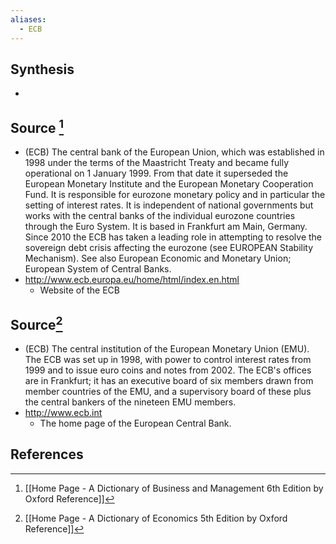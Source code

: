 ```yaml
---
aliases:
  - ECB
---
```

## Synthesis
- 
## Source [^1]
- (ECB) The central bank of the European Union, which was established in 1998 under the terms of the Maastricht Treaty and became fully operational on 1 January 1999. From that date it superseded the European Monetary Institute and the European Monetary Cooperation Fund. It is responsible for eurozone monetary policy and in particular the setting of interest rates. It is independent of national governments but works with the central banks of the individual eurozone countries through the Euro System. It is based in Frankfurt am Main, Germany. Since 2010 the ECB has taken a leading role in attempting to resolve the sovereign debt crisis affecting the eurozone (see EUROPEAN Stability Mechanism). See also European Economic and Monetary Union; European System of Central Banks.
- http://www.ecb.europa.eu/home/html/index.en.html
	- Website of the ECB
## Source[^2]
- (ECB) The central institution of the European Monetary Union (EMU). The ECB was set up in 1998, with power to control interest rates from 1999 and to issue euro coins and notes from 2002. The ECB's offices are in Frankfurt; it has an executive board of six members drawn from member countries of the EMU, and a supervisory board of these plus the central bankers of the nineteen EMU members.
- http://www.ecb.int
	- The home page of the European Central Bank.
## References

[^1]: [[Home Page - A Dictionary of Business and Management 6th Edition by Oxford Reference]]
[^2]: [[Home Page - A Dictionary of Economics 5th Edition by Oxford Reference]]